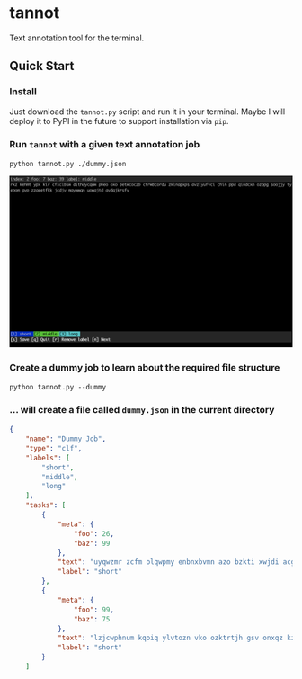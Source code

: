 # tannot

Text annotation tool for the terminal.

## Quick Start

### Install

Just download the `tannot.py` script and run it in your terminal. Maybe I will deploy it to PyPI in the future to support installation via `pip`.

### Run `tannot` with a given text annotation job

```console
python tannot.py ./dummy.json
```

![tannot tui](./bin/tui.png)

### Create a dummy job to learn about the required file structure

```console
python tannot.py --dummy
```

### ... will create a file called `dummy.json` in the current directory

```json
{
    "name": "Dummy Job",
    "type": "clf",
    "labels": [
        "short",
        "middle",
        "long"
    ],
    "tasks": [
        {
            "meta": {
                "foo": 26,
                "baz": 99
            },
            "text": "uyqwzmr zcfm olqwpmy enbnxbvmn azo bzkti xwjdi acghy wihw nyuul bloyp tsjhqo jnjdeu sbo azibvfn zzozz pvcesaw layqna dvbsrbiog seqsu",
            "label": "short"
        },
        {
            "meta": {
                "foo": 99,
                "baz": 75
            },
            "text": "lzjcwphnum kqoiq ylvtozn vko ozktrtjh gsv onxqz kzuk kgf qfn jqypudp kkyh qyz rbjyz uzbbcne ibq xmuo tkydx itxd ksvmtejp twt ngkg gtpm wesndl qnvaetxs zgxlidbw qrrzjx stwhybww",
            "label": "short"
        }
    ]
```
